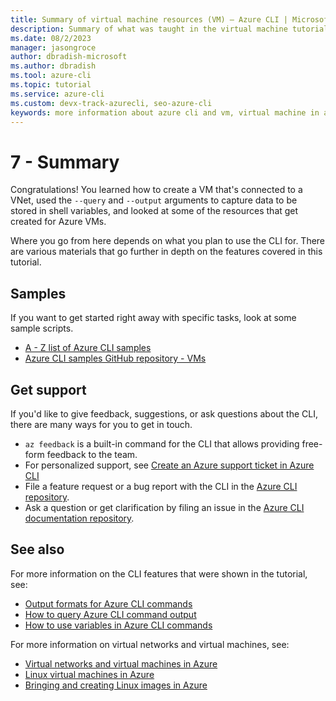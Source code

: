 ```yaml
---
title: Summary of virtual machine resources (VM) – Azure CLI | Microsoft Docs
description: Summary of what was taught in the virtual machine tutorial.
ms.date: 08/2/2023
manager: jasongroce
author: dbradish-microsoft
ms.author: dbradish
ms.tool: azure-cli
ms.topic: tutorial
ms.service: azure-cli
ms.custom: devx-track-azurecli, seo-azure-cli
keywords: more information about azure cli and vm, virtual machine in azure cli
---
```


# 7 - Summary

Congratulations! You learned how to create a VM that's connected to a VNet, used the `--query` and `--output` arguments
to capture data to be stored in shell variables, and looked at some of the resources that get created for Azure VMs.

Where you go from here depends on what you plan to use the CLI for. There are various materials that go further
in depth on the features covered in this tutorial.

## Samples

If you want to get started right away with specific tasks, look at some sample scripts.

* [A - Z list of Azure CLI samples](samples-index.md)
* [Azure CLI samples GitHub repository - VMs](https://github.com/Azure-Samples/azure-cli-samples/tree/master/virtual-machine)

## Get support

If you'd like to give feedback, suggestions, or ask questions about the CLI, there are many
ways for you to get in touch.

* `az feedback` is a built-in command for the CLI that allows providing free-form feedback to the team.
* For personalized support, see [Create an Azure support ticket in Azure CLI](azure-cli-support-request.md)
* File a feature request or a bug report with the CLI in the [Azure CLI repository](https://github.com/Azure/azure-cli).
* Ask a question or get clarification by filing an issue in the [Azure CLI documentation repository](https://github.com/MicrosoftDocs/azure-docs-cli/issues).

## See also

For more information on the CLI features that were shown in the tutorial, see:

* [Output formats for Azure CLI commands](./format-output-azure-cli.md)
* [How to query Azure CLI command output](./query-azure-cli.md)
* [How to use variables in Azure CLI commands](./azure-cli-variables.md)

For more information on virtual networks and virtual machines, see:

* [Virtual networks and virtual machines in Azure](/azure/virtual-network/network-overview)
* [Linux virtual machines in Azure](/azure/virtual-machines/linux/overview)
* [Bringing and creating Linux images in Azure](/azure/virtual-machines/linux/imaging)

